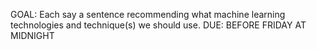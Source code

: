 
GOAL: Each say a sentence recommending what machine learning technologies and technique(s) we should use. 
DUE: BEFORE FRIDAY AT MIDNIGHT
